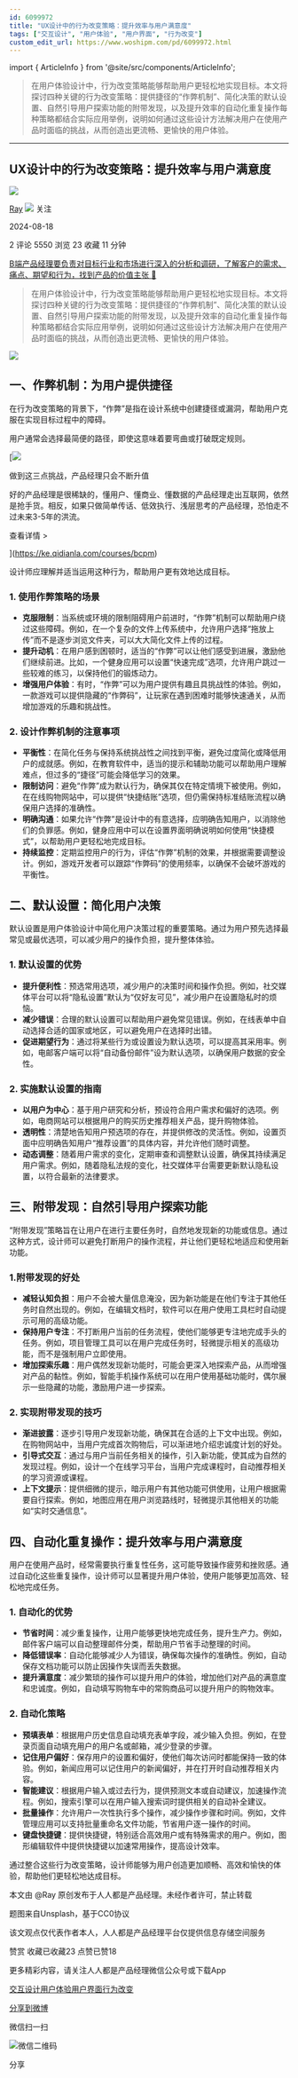 ```yaml
---
id: 6099972
title: "UX设计中的行为改变策略：提升效率与用户满意度"
tags: ["交互设计", "用户体验", "用户界面", "行为改变"]
custom_edit_url: https://www.woshipm.com/pd/6099972.html
---
```

import { ArticleInfo } from '@site/src/components/ArticleInfo';

<ArticleInfo
    author="Ray"
    authorLink="https://www.woshipm.com/u/699794"
    published="2024-08-18"
    views={5550}
    comments={2}
    collects={23}
/>

> 在用户体验设计中，行为改变策略能够帮助用户更轻松地实现目标。本文将探讨四种关键的行为改变策略：提供捷径的“作弊机制”、简化决策的默认设置、自然引导用户探索功能的附带发现，以及提升效率的自动化重复操作每种策略都结合实际应用举例，说明如何通过这些设计方法解决用户在使用产品时面临的挑战，从而创造出更流畅、更愉快的用户体验。

---

## UX设计中的行为改变策略：提升效率与用户满意度

[![](https://static.woshipm.com/WX_U_201806_20180611103457_3566.jpg?imageView2/1/w/72/h/72/q/100)](https://www.woshipm.com/u/699794)

[Ray](https://www.woshipm.com/u/699794) ![](https://static.woshipm.com/tag/1101_1@2x.png) 关注

2024-08-18

2 评论 5550 浏览 23 收藏 11 分钟

[B端产品经理要负责对目标行业和市场进行深入的分析和调研，了解客户的需求、痛点、期望和行为，找到产品的价值主张 🔗](https://ke.qidianla.com/courses/bcpm)

> 在用户体验设计中，行为改变策略能够帮助用户更轻松地实现目标。本文将探讨四种关键的行为改变策略：提供捷径的“作弊机制”、简化决策的默认设置、自然引导用户探索功能的附带发现，以及提升效率的自动化重复操作每种策略都结合实际应用举例，说明如何通过这些设计方法解决用户在使用产品时面临的挑战，从而创造出更流畅、更愉快的用户体验。

![](https://image.woshipm.com/2023/04/13/9b6937d0-d9de-11ed-8d63-00163e0b5ff3.jpg)

## 一、作弊机制：为用户提供捷径

在行为改变策略的背景下，“作弊”是指在设计系统中创建捷径或漏洞，帮助用户克服在实现目标过程中的障碍。

用户通常会选择最简便的路径，即使这意味着要弯曲或打破既定规则。

[![](https://image.woshipm.com/2023/07/27/1788a218-2c7f-11ee-b91f-00163e0b5ff3.png)

做到这三点挑战，产品经理只会不断升值

好的产品经理是很稀缺的，懂用户、懂商业、懂数据的产品经理走出互联网，依然是抢手货。相反，如果只做简单传话、低效执行、浅层思考的产品经理，恐怕走不过未来3-5年的洪流。

查看详情 >

](https://ke.qidianla.com/courses/bcpm)

设计师应理解并适当运用这种行为，帮助用户更有效地达成目标。

### 1\. 使用作弊策略的场景

*   **克服限制**：当系统或环境的限制阻碍用户前进时，“作弊”机制可以帮助用户绕过这些障碍。例如，在一个复杂的文件上传系统中，允许用户选择“拖放上传”而不是逐步浏览文件夹，可以大大简化文件上传的过程。
*   **提升动机**：在用户感到困顿时，适当的“作弊”可以让他们感受到进展，激励他们继续前进。比如，一个健身应用可以设置“快速完成”选项，允许用户跳过一些较难的练习，以保持他们的锻炼动力。
*   **增强用户体验**：有时，“作弊”可以为用户提供有趣且具挑战性的体验。例如，一款游戏可以提供隐藏的“作弊码”，让玩家在遇到困难时能够快速通关，从而增加游戏的乐趣和挑战性。

### 2\. 设计作弊机制的注意事项

*   **平衡性**：在简化任务与保持系统挑战性之间找到平衡，避免过度简化或降低用户的成就感。例如，在教育软件中，适当的提示和辅助功能可以帮助用户理解难点，但过多的“捷径”可能会降低学习的效果。
*   **限制访问**：避免“作弊”成为默认行为，确保其仅在特定情境下被使用。例如，在在线购物网站中，可以提供“快捷结账”选项，但仍需保持标准结账流程以确保用户选择的准确性。
*   **明确沟通**：如果允许“作弊”是设计中的有意选择，应明确告知用户，以消除他们的负罪感。例如，健身应用中可以在设置界面明确说明如何使用“快捷模式”，以帮助用户更轻松地完成目标。
*   **持续监控**：定期监控用户的行为，评估“作弊”机制的效果，并根据需要调整设计。例如，游戏开发者可以跟踪“作弊码”的使用频率，以确保不会破坏游戏的平衡性。

## 二、默认设置：简化用户决策

默认设置是用户体验设计中简化用户决策过程的重要策略。通过为用户预先选择最常见或最优选项，可以减少用户的操作负担，提升整体体验。

### 1\. 默认设置的优势

*   **提升便利性**：预选常用选项，减少用户的决策时间和操作负担。例如，社交媒体平台可以将“隐私设置”默认为“仅好友可见”，减少用户在设置隐私时的烦恼。
*   **减少错误**：合理的默认设置可以帮助用户避免常见错误。例如，在线表单中自动选择合适的国家或地区，可以避免用户在选择时出错。
*   **促进期望行为**：通过将某些行为或设置设为默认选项，可以提高其采用率。例如，电邮客户端可以将“自动备份邮件”设为默认选项，以确保用户数据的安全性。

### 2\. 实施默认设置的指南

*   **以用户为中心**：基于用户研究和分析，预设符合用户需求和偏好的选项。例如，电商网站可以根据用户的购买历史推荐相关产品，提升购物体验。
*   **透明性**：清楚地告知用户预选项的存在，并提供修改的灵活性。例如，设置页面中应明确告知用户“推荐设置”的具体内容，并允许他们随时调整。
*   **动态调整**：随着用户需求的变化，定期审查和调整默认设置，确保其持续满足用户需求。例如，随着隐私法规的变化，社交媒体平台需要更新默认隐私设置，以符合最新的法律要求。

## 三、附带发现：自然引导用户探索功能

“附带发现”策略旨在让用户在进行主要任务时，自然地发现新的功能或信息。通过这种方式，设计师可以避免打断用户的操作流程，并让他们更轻松地适应和使用新功能。

### 1.附带发现的好处

*   **减轻认知负担**：用户不会被大量信息淹没，因为新功能是在他们专注于其他任务时自然出现的。例如，在编辑文档时，软件可以在用户使用工具栏时自动提示可用的高级功能。
*   **保持用户专注**：不打断用户当前的任务流程，使他们能够更专注地完成手头的任务。例如，项目管理工具可以在用户完成任务时，轻微提示相关的高级功能，而不是强制用户立即使用。
*   **增加探索乐趣**：用户偶然发现新功能时，可能会更深入地探索产品，从而增强对产品的黏性。例如，智能手机操作系统可以在用户使用基础功能时，偶尔展示一些隐藏的功能，激励用户进一步探索。

### 2\. 实现附带发现的技巧

*   **渐进披露**：逐步引导用户发现新功能，确保其在合适的上下文中出现。例如，在购物网站中，当用户完成首次购物后，可以渐进地介绍忠诚度计划的好处。
*   **引导式交互**：通过与用户当前任务相关的操作，引入新功能，使其成为自然的发现过程。例如，设计一个在线学习平台，当用户完成课程时，自动推荐相关的学习资源或课程。
*   **上下文提示**：提供细微的提示，暗示用户有其他功能可供使用，让用户根据需要自行探索。例如，地图应用在用户浏览路线时，轻微提示其他相关的功能如“实时交通信息”。

## 四、自动化重复操作：提升效率与用户满意度

用户在使用产品时，经常需要执行重复性任务，这可能导致操作疲劳和挫败感。通过自动化这些重复操作，设计师可以显著提升用户体验，使用户能够更加高效、轻松地完成任务。

### 1\. 自动化的优势

*   **节省时间**：减少重复操作，让用户能够更快地完成任务，提升生产力。例如，邮件客户端可以自动整理邮件分类，帮助用户节省手动整理的时间。
*   **降低错误率**：自动化能够减少人为错误，确保每次操作的准确性。例如，自动保存文档功能可以防止因操作失误而丢失数据。
*   **提升满意度**：减少繁琐的操作可以提升用户的体验，增加他们对产品的满意度和忠诚度。例如，自动填写购物车中的常购商品可以提升用户的购物效率。

### 2\. 自动化策略

*   **预填表单**：根据用户历史信息自动填充表单字段，减少输入负担。例如，在登录页面自动填充用户的用户名或邮箱，减少登录的步骤。
*   **记住用户偏好**：保存用户的设置和偏好，使他们每次访问时都能保持一致的体验。例如，新闻应用可以记住用户的新闻偏好，并在打开时自动推荐相关内容。
*   **智能建议**：根据用户输入或过去行为，提供预测文本或自动建议，加速操作流程。例如，搜索引擎可以在用户输入搜索词时提供相关的自动补全建议。
*   **批量操作**：允许用户一次性执行多个操作，减少操作步骤和时间。例如，文件管理应用可以支持批量重命名文件功能，节省用户逐一操作的时间。
*   **键盘快捷键**：提供快捷键，特别适合高效用户或有特殊需求的用户。例如，图形编辑软件中提供快捷键以加速常用操作，提高设计效率。

通过整合这些行为改变策略，设计师能够为用户创造更加顺畅、高效和愉快的体验，帮助他们更轻松地达成目标。

本文由 @Ray 原创发布于人人都是产品经理。未经作者许可，禁止转载

题图来自Unsplash，基于CC0协议

该文观点仅代表作者本人，人人都是产品经理平台仅提供信息存储空间服务

赞赏 收藏已收藏23 点赞已赞18

更多精彩内容，请关注人人都是产品经理微信公众号或下载App

[交互设计](https://www.woshipm.com/tag/%e4%ba%a4%e4%ba%92%e8%ae%be%e8%ae%a1)[用户体验](https://www.woshipm.com/tag/ue)[用户界面](https://www.woshipm.com/tag/%e7%94%a8%e6%88%b7%e7%95%8c%e9%9d%a2)[行为改变](https://www.woshipm.com/tag/%e8%a1%8c%e4%b8%ba%e6%94%b9%e5%8f%98)

[分享到微博](https://service.weibo.com/share/share.php?appkey=2775287854&title=UX设计中的行为改变策略：提升效率与用户满意度&url=https://www.woshipm.com/pd/6099972.html&pic=https://image.woshipm.com/2023/04/13/9b6937d0-d9de-11ed-8d63-00163e0b5ff3.jpg)

微信扫一扫

![微信二维码](https://api.pwmqr.com/qrcode/create/?url=https://www.woshipm.com/pd/6099972.html)

分享